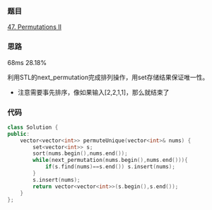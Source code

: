 ### 题目
[47. Permutations II](https://leetcode-cn.com/problems/permutations-ii/)
### 思路
68ms 28.18%

利用STL的next_permutation完成排列操作，用set存储结果保证唯一性。
+ 注意需要事先排序，像如果输入[2,2,1,1]，那么就结束了
### 代码
```c++
class Solution {
public:
    vector<vector<int>> permuteUnique(vector<int>& nums) {
        set<vector<int>> s;
        sort(nums.begin(),nums.end());
        while(next_permutation(nums.begin(),nums.end())){
            if(s.find(nums)==s.end()) s.insert(nums);
        }
        s.insert(nums);
        return vector<vector<int>>(s.begin(),s.end());
    }
};
```

